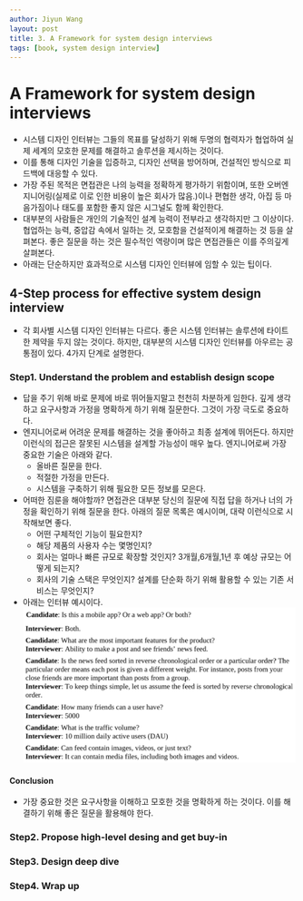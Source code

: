 ```yaml
---
author: Jiyun Wang
layout: post
title: 3. A Framework for system design interviews
tags: [book, system design interview]
---
```



# A Framework for system design interviews
- 시스템 디자인 인터뷰는 그들의 목표를 달성하기 위해 두명의 협력자가 협업하여 실제 세계의 모호한 문제를 해결하고 솔루션을 제시하는 것이다.
- 이를 통해 디자인 기술을 입증하고, 디자인 선택을 방어하며, 건설적인 방식으로 피드백에 대응할 수 있다.
- 가장 주된 목적은 면접관은 나의 능력을 정확하게 평가하기 위함이며, 또한 오버엔지니어링(실제로 이로 인한 비용이 높은 회사가 많음.)이나 편협한 생각, 아집 등 마음가짐이나 태도를 포함한 좋지 않은 시그널도 함께 확인한다. 
- 대부분의 사람들은 개인의 기술적인 설계 능력이 전부라고 생각하지만 그 이상이다. 협업하는 능력, 중압감 속에서 일하는 것, 모호함을 건설적이게 해결하는 것 등을 살펴본다. 좋은 질문을 하는 것은 필수적인 역량이며 많은 면접관들은 이를 주의깊게 살펴본다.
- 아래는 단순하지만 효과적으로 시스템 디자인 인터뷰에 임할 수 있는 팁이다.

## 4-Step process for effective system design interview
- 각 회사별 시스템 디자인 인터뷰는 다르다. 좋은 시스템 인터뷰는 솔루션에 타이트한 제약을 두지 않는 것이다. 하지만, 대부분의 시스템 디자인 인터뷰를 아우르는 공통점이 있다. 4가지 단계로 설명한다.

### Step1. Understand the problem and establish design scope
- 답을 주기 위해 바로 문제에 바로 뛰어들지말고 천천히 차분하게 임한다. 깊게 생각하고 요구사항과 가정을 명확하게 하기 위해 질문한다. 그것이 가장 극도로 중요하다.
- 엔지니어로써 어려운 문제를 해결하는 것을 좋아하고 최종 설계에 뛰어든다. 하지만 이런식의 접근은 잘못된 시스템을 설계할 가능성이 매우 높다. 엔지니어로써 가장 중요한 기술은 아래와 같다.
  - 올바른 질문을 한다.
  - 적절한 가정을 만든다.
  - 시스템을 구축하기 위해 필요한 모든 정보를 모은다.
- 어떠한 짐룬을 해야할까? 면접관은 대부분 당신의 질문에 직접 답을 하거나 너의 가정을 확인하기 위해 질문을 한다. 아래의 질문 목록은 예시이며, 대략 이런식으로 시작해보면 좋다.
  - 어떤 구체적인 기능이 필요한지?
  - 해당 제품의 사용자 수는 몇명인지?
  - 회사는 얼마나 빠른 규모로 확장할 것인지? 3개월,6개월,1년 후 예상 규모는 어떻게 되는지?
  - 회사의 기술 스택은 무엇인지? 설계를 단순화 하기 위해 활용할 수 있는 기존 서비스는 무엇인지?
- 아래는 인터뷰 예시이다. 
![Alt text](../assets/system-design-interview/step1_interview.jpeg)

#### Conclusion
- 가장 중요한 것은 요구사항을 이해하고 모호한 것을 명확하게 하는 것이다. 이를 해결하기 위해 좋은 질문을 활용해야 한다.

### Step2. Propose high-level desing and get buy-in
### Step3. Design deep dive
### Step4. Wrap up